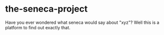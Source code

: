 # the-seneca-project
Have you ever wondered what seneca would say about "xyz"? Well this is a platform to find out exactly that.
